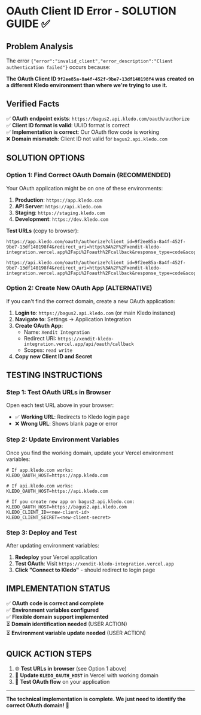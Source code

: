 # OAuth Client ID Error - SOLUTION GUIDE ✅

## Problem Analysis
The error `{"error":"invalid_client","error_description":"Client authentication failed"}` occurs because:

**The OAuth Client ID `9f2ee85a-8a4f-452f-9be7-13df140198f4` was created on a different Kledo environment than where we're trying to use it.**

## Verified Facts
✅ **OAuth endpoint exists**: `https://bagus2.api.kledo.com/oauth/authorize`  
✅ **Client ID format is valid**: UUID format is correct  
✅ **Implementation is correct**: Our OAuth flow code is working  
❌ **Domain mismatch**: Client ID not valid for `bagus2.api.kledo.com`

## SOLUTION OPTIONS

### Option 1: Find Correct OAuth Domain (RECOMMENDED)
Your OAuth application might be on one of these environments:

1. **Production**: `https://app.kledo.com`
2. **API Server**: `https://api.kledo.com` 
3. **Staging**: `https://staging.kledo.com`
4. **Development**: `https://dev.kledo.com`

**Test URLs** (copy to browser):
```
https://app.kledo.com/oauth/authorize?client_id=9f2ee85a-8a4f-452f-9be7-13df140198f4&redirect_uri=https%3A%2F%2Fxendit-kledo-integration.vercel.app%2Fapi%2Foauth%2Fcallback&response_type=code&scope=&state=test123

https://api.kledo.com/oauth/authorize?client_id=9f2ee85a-8a4f-452f-9be7-13df140198f4&redirect_uri=https%3A%2F%2Fxendit-kledo-integration.vercel.app%2Fapi%2Foauth%2Fcallback&response_type=code&scope=&state=test123
```

### Option 2: Create New OAuth App (ALTERNATIVE)
If you can't find the correct domain, create a new OAuth application:

1. **Login to**: `https://bagus2.api.kledo.com` (or main Kledo instance)
2. **Navigate to**: Settings → Application Integration
3. **Create OAuth App**:
   - Name: `Xendit Integration`
   - Redirect URI: `https://xendit-kledo-integration.vercel.app/api/oauth/callback`
   - Scopes: `read write`
4. **Copy new Client ID and Secret**

## TESTING INSTRUCTIONS

### Step 1: Test OAuth URLs in Browser
Open each test URL above in your browser:

- ✅ **Working URL**: Redirects to Kledo login page
- ❌ **Wrong URL**: Shows blank page or error

### Step 2: Update Environment Variables
Once you find the working domain, update your Vercel environment variables:

```env
# If app.kledo.com works:
KLEDO_OAUTH_HOST=https://app.kledo.com

# If api.kledo.com works:  
KLEDO_OAUTH_HOST=https://api.kledo.com

# If you create new app on bagus2.api.kledo.com:
KLEDO_OAUTH_HOST=https://bagus2.api.kledo.com
KLEDO_CLIENT_ID=<new-client-id>
KLEDO_CLIENT_SECRET=<new-client-secret>
```

### Step 3: Deploy and Test
After updating environment variables:
1. **Redeploy** your Vercel application
2. **Test OAuth**: Visit `https://xendit-kledo-integration.vercel.app`
3. **Click "Connect to Kledo"** - should redirect to login page

## IMPLEMENTATION STATUS
✅ **OAuth code is correct and complete**  
✅ **Environment variables configured**  
✅ **Flexible domain support implemented**  
⏳ **Domain identification needed** (USER ACTION)  
⏳ **Environment variable update needed** (USER ACTION)

## QUICK ACTION STEPS
1. 🌐 **Test URLs in browser** (see Option 1 above)
2. 🔧 **Update `KLEDO_OAUTH_HOST`** in Vercel with working domain
3. 🚀 **Test OAuth flow** on your application

---
**The technical implementation is complete. We just need to identify the correct OAuth domain!** 🎯
